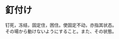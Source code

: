 # 釘付け

<div class="vocab-term">
<div class="vocab-term-title">钉死，冻结，固定住，困住。使固定不动，亦指其状态。</div>
<div class="vocab-term-content">
その場から動けないようにすること。また、その状態。
</div>
</div>